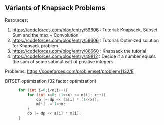 ## Variants of Knapsack Problems

Resources: 

1. https://codeforces.com/blog/entry/59606 : Tutorial: Knapsack, Subset Sum and the max,+ Convolution
2. https://codeforces.com/blog/entry/59606 : Tutorial: Optimized solution for Knapsack problem
3. https://codeforces.com/blog/entry/88660 : Knapsack the tutorial
4. https://codeforces.com/blog/entry/49812 : Decide if a number equals the sum of some submultiset of positive integers


Problems: https://codeforces.com/problemset/problem/1132/E

BITSET optimization (32 factor optimization) 

```cpp
      for (int i=0;i<n;i++){
          for (int x=0; (1<<x) <= m[i]; x++){
              dp |= dp << (a[i] * (1<<x));
              m[i] -= 1<<x;
          }
          dp |= dp << a[i] * m[i];  
      }
```
